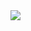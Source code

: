 <img src="https://upload.wikimedia.org/wikipedia/commons/thumb/6/69/IMDB_Logo_2016.svg/IMDB_Logo_2016.svg.png">
